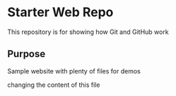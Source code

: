# Starter Web Repo

This repository is for showing how Git and GitHub work

## Purpose

Sample website with plenty of files for demos

changing the content of this file